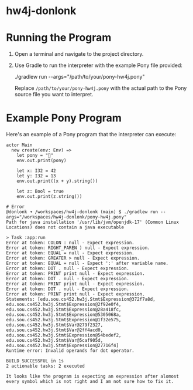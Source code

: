 # hw4j-donlonk

# Running the Program

1. Open a terminal and navigate to the project directory.

2. Use Gradle to run the interpreter with the example Pony file provided:

    ./gradlew run --args="/path/to/your/pony-hw4j.pony"

    Replace `/path/to/your/pony-hw4j.pony` with the actual path to the Pony source file you want to interpret.

# Example Pony Program

Here's an example of a Pony program that the interpreter can execute:

```pony
actor Main
  new create(env: Env) =>
    let pony = "🐎"
    env.out.print(pony)

    let x: I32 = 42
    let y: I32 = 13
    env.out.print((x + y).string())

    let z: Bool = true
    env.out.print(z.string())

# Error
@donlonk ➜ /workspaces/hw4j-donlonk (main) $ ./gradlew run --args="/workspaces/hw4j-donlonk/pony-hw4j.pony"
Path for java installation '/usr/lib/jvm/openjdk-17' (Common Linux Locations) does not contain a java executable

> Task :app:run
Error at token: COLON : null - Expect expression.
Error at token: RIGHT_PAREN ) null - Expect expression.
Error at token: EQUAL = null - Expect expression.
Error at token: GREATER > null - Expect expression.
Error at token: EQUAL = null - Expect ':' after variable name.
Error at token: DOT . null - Expect expression.
Error at token: PRINT print null - Expect expression.
Error at token: DOT . null - Expect expression.
Error at token: PRINT print null - Expect expression.
Error at token: DOT . null - Expect expression.
Error at token: PRINT print null - Expect expression.
Statements: [edu.sou.cs452.hw3j.Stmt$Expression@372f7a8d, edu.sou.cs452.hw3j.Stmt$Expression@2f92e0f4, edu.sou.cs452.hw3j.Stmt$Expression@28a418fc, edu.sou.cs452.hw3j.Stmt$Expression@5305068a, edu.sou.cs452.hw3j.Stmt$Expression@1f32e575, edu.sou.cs452.hw3j.Stmt$Var@279f2327, edu.sou.cs452.hw3j.Stmt$Var@2ff4acd0, edu.sou.cs452.hw3j.Stmt$Expression@54bedef2, edu.sou.cs452.hw3j.Stmt$Var@5caf905d, edu.sou.cs452.hw3j.Stmt$Expression@27716f4]
Runtime error: Invalid operands for dot operator.

BUILD SUCCESSFUL in 1s
2 actionable tasks: 2 executed

It looks like the program is expecting an expression after alomost every symbol which is not right and I am not sure how to fix it.

